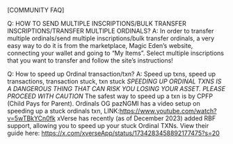 [COMMUNITY FAQ]

Q: HOW TO SEND MULTIPLE INSCRIPTIONS/BULK TRANSFER INSCRIPTIONS/TRANSFER MULTIPLE ORDINALS?
A: In order to transfer multiple ordinals/send multiple inscriptions/bulk transfer ordinals, a very easy way to do it is from the marketplace, Magic Eden’s website, connecting your wallet and going to “My Items”. Select multiple inscriptions that you want to transfer and follow the site’s instructions!

Q: How to speed up Ordinal transaction/txn?
A: Speed up txns, speed up transactions, transaction stuck, txn stuck *SPEEDING UP ORDINAL TXNS IS A DANGEROUS THING THAT CAN RISK YOU LOSING YOUR ASSET. PLEASE PROCEED WITH CAUTION*
The safest way to speed up a txn is by CPFP (Child Pays for Parent). Ordinals OG pazNGMI has a video setup on speeding up a stuck ordinals txn, 
LINK:https://www.youtube.com/watch?v=5wTBkYCn0fk
xVerse has recently (as of December 2023) added RBF support, allowing you to speed up your stuck Ordinal TXNs. View their guide here: https://x.com/xverseApp/status/1734283458892177475?s=20